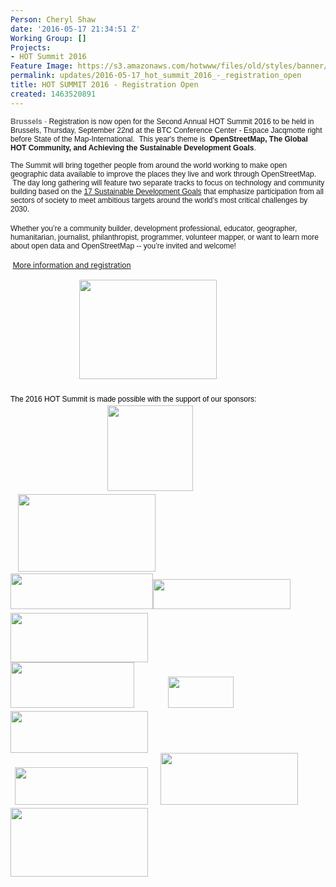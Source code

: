 ```yaml
---
Person: Cheryl Shaw
date: '2016-05-17 21:34:51 Z'
Working Group: []
Projects:
- HOT Summit 2016
Feature Image: https://s3.amazonaws.com/hotwww/files/old/styles/banner/public/HOT+Summit+2015.jpg
permalink: updates/2016-05-17_hot_summit_2016_-_registration_open
title: HOT SUMMIT 2016 - Registration Open
created: 1463520891
---
```

<p><span style="font-size: 12px;"><span style="font-family: arial,helvetica neue,helvetica,sans-serif;"><span style="color: #696969;"><strong>Brussels</strong> -&nbsp;</span></span></span><span style="font-family: arial, 'helvetica neue', helvetica, sans-serif; font-size: 12px;">Registration is now open for the Second Annual HOT Summit 2016 to be held in Brussels, Thursday, September 22nd at the BTC Conference Center - Espace Jacqmotte right before State of the Map-International. &nbsp;This year's theme is&nbsp;</span><span style="font-size: 12px;"><span style="font-family: arial,helvetica neue,helvetica,sans-serif;">&nbsp;<strong>OpenStreetMap, The Global HOT Community, and Achieving the Sustainable Development Goals</strong>.</span></span></p><div dir="ltr"><p><font face="arial, helvetica neue, helvetica, sans-serif"><span style="font-size: 12px;">The Summit will bring together people from around the world working to make open geographic data available to improve the places they live and work through OpenStreetMap. &nbsp;The day long gathering will feature two separate tracks to focus on technology and community building based on the&nbsp;</span></font><a style="font-family: arial, 'helvetica neue', helvetica, sans-serif; font-size: 12px;" href="https://sustainabledevelopment.un.org/?menu=1300" data-cke-saved-href="https://sustainabledevelopment.un.org/?menu=1300">17 Sustainable Development Goals</a><font face="arial, helvetica neue, helvetica, sans-serif"><span style="font-size: 12px;">&nbsp;that emphasize participation from all sectors of society to meet ambitious targets around the world’s most critical challenges by 2030.</span></font><br><br><font face="arial, helvetica neue, helvetica, sans-serif"><span style="font-size: 12px;">Whether you’re a community builder, development professi</span></font><span style="font-size: 12px; font-family: arial, 'helvetica neue', helvetica, sans-serif;">onal, educator, geographer, humanitarian, journalist, philanthropist, programmer, volunteer mapper, or want to learn more about open data and OpenStreetMap -- you’re invited and welcome!</span></p><p><span style="font-size: 12px;"><span style="color: #696969;"><span style="line-height: 1.6;">&nbsp;<a href="http://summit.hotosm.org" target="_blank" data-cke-saved-href="http://summit2016.hotosm.org">More information and registration</a></span></span></span></p></div><div dir="ltr"><span style="font-size: 12px;"><span style="color: #696969;"><span style="line-height: 1.6;"><span style="font-family: arial, 'helvetica neue', helvetica, sans-serif; color: #000000;">&nbsp; &nbsp; &nbsp; &nbsp; &nbsp; &nbsp; &nbsp; &nbsp; &nbsp; &nbsp; &nbsp; &nbsp; &nbsp; &nbsp; &nbsp; &nbsp; &nbsp;<img class="image-medium" title="2016 Hot Summit" src="https://s3.amazonaws.com/hotwww/files/old/styles/medium/public/HOTsummit2016_logo_0.png?itok=Bb4iQvZ6" alt="" style="width:220px;height:159px">&nbsp; &nbsp; &nbsp;</span></span></span></span></div><div dir="ltr">&nbsp;</div><div dir="ltr"><span style="font-size: 12px;"><span style="color: #696969;"><span style="line-height: 1.6;"><span style="font-family: arial, 'helvetica neue', helvetica, sans-serif; color: #000000;">The 2016 HOT Summit is made possible with the support of our sponsors: &nbsp;</span></span></span></span></div><div dir="ltr"><span style="font-size: 12px;"><span style="color: #696969;"><span style="line-height: 1.6;">&nbsp; &nbsp; &nbsp; &nbsp; &nbsp; &nbsp; &nbsp; &nbsp; &nbsp; &nbsp; &nbsp; &nbsp; &nbsp; &nbsp; &nbsp; &nbsp; &nbsp; &nbsp; &nbsp; &nbsp; &nbsp; &nbsp; &nbsp; <img class="image-medium" src="https://s3.amazonaws.com/hotwww/files/old/styles/medium/public/Mapbox-Graphic_0.jpg?itok=-JlI4NV0" alt="" style="width:137px;height:137px">&nbsp; &nbsp; &nbsp; &nbsp;&nbsp;</span></span></span></div><div dir="ltr"><img class="image-medium" style="color: #696969; font-size: 12px;" src="https://s3.amazonaws.com/hotwww/files/old/styles/medium/public/logo_btc.jpg?itok=26BXCTQX" alt="" style="width:238px;height:122px">&nbsp; &nbsp;<img class="image-medium" src="https://s3.amazonaws.com/hotwww/files/old/styles/medium/public/digitalglobe.jpg?itok=N7neAkVo" alt="" style="width:220px;height:124px"></div><div dir="ltr"><span style="font-size: 12px;"><span style="color: #696969;"><span style="line-height: 1.6;"><img class="image-medium" title="Mapillary" src="https://s3.amazonaws.com/hotwww/files/old/styles/medium/public/77b14c662df42f71f8a7f0775d1873f686a58788.png?itok=bSHP_wE_" alt="" style="width:228px;height:57px"><img class="image-medium" title="Spatialdev" src="https://s3.amazonaws.com/hotwww/files/old/styles/medium/public/sponsor-spatialdev-transparent-2.png?itok=WDGFqxFa" alt="" style="width:220px;height:48px">&nbsp; &nbsp; &nbsp;<img class="image-medium" src="https://s3.amazonaws.com/hotwww/files/old/styles/medium/public/American-Red-Cross.jpg?itok=NBQw2hpz" alt="" style="width:220px;height:79px"></span></span></span></div><div dir="ltr"><span style="font-size: 12px;"><span style="color: #696969;"><span style="line-height: 1.6;"><img class="image-medium" title="Mapzen" src="https://s3.amazonaws.com/hotwww/files/old/styles/medium/public/mapzen-logo-horiz-color-lit.png?itok=fa5W67gO" alt="" style="width:198px;height:73px">&nbsp; &nbsp; &nbsp; &nbsp; &nbsp; &nbsp; &nbsp; &nbsp;&nbsp;<img class="image-medium" title="Kartoza" src="https://s3.amazonaws.com/hotwww/files/old/styles/medium/public/KartozaLogo.png?itok=Wn7Bnfr6" alt="" style="width:105px;height:50px">&nbsp; &nbsp; &nbsp; &nbsp; &nbsp; &nbsp; &nbsp; &nbsp; &nbsp; &nbsp; &nbsp; &nbsp; &nbsp; &nbsp; &nbsp;<img class="image-medium" src="https://s3.amazonaws.com/hotwww/files/old/styles/medium/public/usaid%20logo.png?itok=VTOB2bbp" alt="" style="width:220px;height:67px"></span></span></span></div><div dir="ltr"><span style="font-size: 12px;"><span style="color: #696969;"><span style="line-height: 1.6;">&nbsp; <img class="image-medium" title="Devseed" src="https://s3.amazonaws.com/hotwww/files/old/styles/medium/public/https_proxy.png?itok=D4JAxLlT" alt="" style="width:213px;height:60px">&nbsp; &nbsp; &nbsp;&nbsp;<img class="image-medium" src="https://s3.amazonaws.com/hotwww/files/old/styles/medium/public/MAPS.ME_logo.png?itok=2U9SxhUY" alt="" style="width:220px;height:83px">&nbsp;&nbsp;<img class="image-medium" title="Cartodb" src="https://s3.amazonaws.com/hotwww/files/old/styles/medium/public/687474703a2f2f636172746f64622e73332e616d617a6f6e6177732e636f6d2f7374617469632f6c6f676f735f66756c6c5f636172746f64625f6c696768742e706e67.png?itok=20rY5W7u" alt="" style="width:220px;height:110px"></span></span></span></div>

